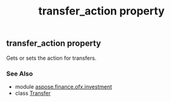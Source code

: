 ﻿---
title: transfer_action property
second_title: Aspose.Finance for Python via .NET API References
description: 
type: docs
weight: 110
url: /python-net/aspose.finance.ofx.investment/transfer/transfer_action/
is_root: false
---

## transfer_action property


Gets or sets the action for transfers.

### See Also
* module [aspose.finance.ofx.investment](../../)
* class [Transfer](/finance/python-net/aspose.finance.ofx.investment/transfer)
